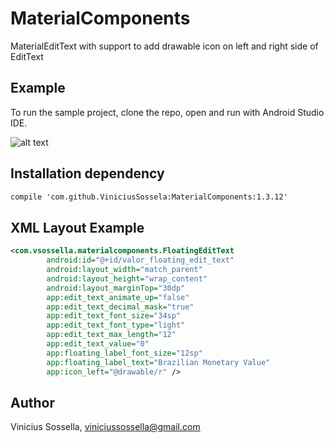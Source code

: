 # MaterialComponents
MaterialEditText with support to add drawable icon on left and right side of EditText

## Example

To run the sample project, clone the repo, open and run with Android Studio IDE.

![alt text](https://image.ibb.co/hnof2G/Screen_Shot_2018_01_04_at_11_23_22.png)

## Installation dependency
```xml
compile 'com.github.ViniciusSossela:MaterialComponents:1.3.12'
```

## XML Layout Example
```xml
<com.vsossella.materialcomponents.FloatingEditText
        android:id="@+id/valor_floating_edit_text"
        android:layout_width="match_parent"
        android:layout_height="wrap_content"
        android:layout_marginTop="30dp"
        app:edit_text_animate_up="false"
        app:edit_text_decimal_mask="true"
        app:edit_text_font_size="34sp"
        app:edit_text_font_type="light"
        app:edit_text_max_length="12"
        app:edit_text_value="0"
        app:floating_label_font_size="12sp"
        app:floating_label_text="Brazilian Monetary Value"
        app:icon_left="@drawable/r" />
```

## Author

Vinicius Sossella, viniciussossella@gmail.com
